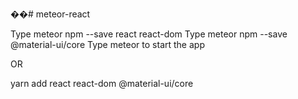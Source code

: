��#   m e t e o r - r e a c t  

Type meteor npm --save react react-dom
Type meteor npm --save  @material-ui/core
Type meteor to start the app

OR

yarn add react react-dom @material-ui/core
 

